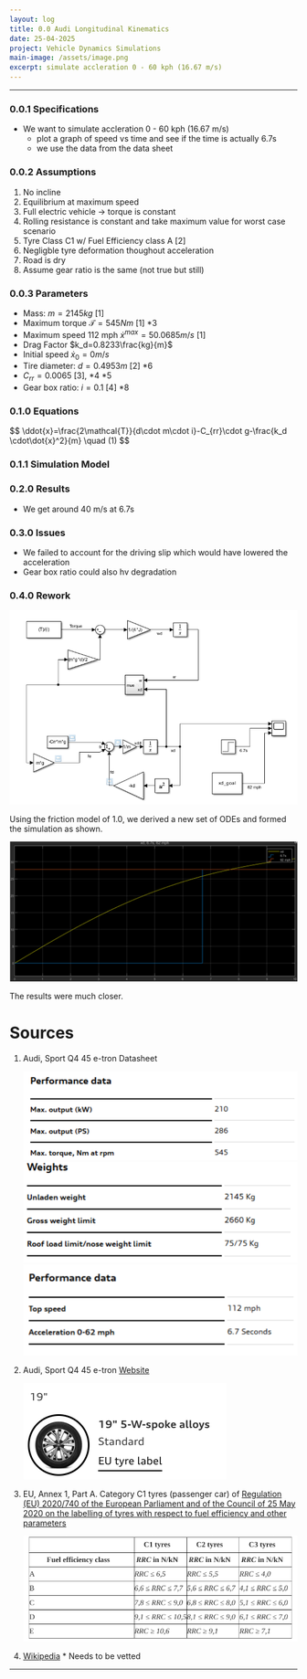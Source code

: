 ```yaml
---
layout: log
title: 0.0 Audi Longitudinal Kinematics
date: 25-04-2025
project: Vehicle Dynamics Simulations
main-image: /assets/image.png
excerpt: simulate accleration 0 - 60 kph (16.67 m/s)
---
```


---
### 0.0.1 Specifications

- We want to simulate accleration 0 - 60 kph (16.67 m/s)
    - plot a graph of speed vs time and see if the time is actually 6.7s
    - we use the data from the data sheet

### 0.0.2 Assumptions

1. No incline
2. Equilibrium at maximum speed 
3. Full electric vehicle → torque is constant 
4. Rolling resistance is constant and take maximum value for worst case scenario 
5. Tyre Class C1 w/ Fuel Efficiency class A [2] 
6. Negligble tyre deformation thoughout acceleration 
7. Road is dry 
8. Assume gear ratio is the same (not true but still)

### 0.0.3 Parameters

- Mass: $m = 2145 kg$ [1]
- Maximum torque $\mathcal{T}= 545 Nm$ [1] *3
- Maximum speed 112 mph $\dot{x}^{max}= 50.0685 m/s$  [1]
- Drag Factor $k_d=0.8233\frac{kg}{m}$
- Initial speed $\dot{x}_0=0 m/s$
- Tire diameter: $d=0.4953 m$ [2] *6
- $C_{rr}=0.0065$ [3], *4 *5
- Gear box ratio: $i=0.1$ [4] *8

### 0.1.0 Equations
<div class=mjx-display>
$$
\ddot{x}=\frac{2\mathcal{T}}{d\cdot m\cdot i}-C_{rr}\cdot g-\frac{k_d \cdot\dot{x}^2}{m}  \quad (1)
$$
</div>

### 0.1.1 Simulation Model

### 0.2.0 Results

- We get around 40 m/s at 6.7s

### 0.3.0 Issues

- We failed to account for the driving slip which would have lowered the acceleration
- Gear box ratio could also hv degradation

### 0.4.0 Rework

![image.png](/_projects/vehicle-simulations/assets/image.png)

Using the friction model of 1.0, we derived a new set of ODEs and formed the simulation as shown.

![image.png](/_projects/vehicle-simulations/assets/image-1.png)


The results were much closer.

# Sources

1. Audi, Sport Q4 45 e-tron Datasheet
    
    ![image.png](/_projects/vehicle-simulations/assets/image-90.png)
    ![image.png](/_projects/vehicle-simulations/assets/image-91.png)
    ![image.png](/_projects/vehicle-simulations/assets/image-92.png)
    
2. Audi, Sport Q4 45 e-tron [Website](https://www.audi.co.uk/en/models/q4/q4-e-tron/configurator/?ulid=1743863220535&pr=F4BACM0_2025%7C5Y5Y%7CAO#layer=/uk/web/en/models/q4/q4-e-tron-overview.engine_infolayer.F4BA530PWEPYLWDM_2024.html)
    
    ![image.png](/_projects/vehicle-simulations/assets/image-93.png)
    
3. EU, Annex 1, Part A. Category C1 tyres (passenger car) of [Regulation (EU) 2020/740 of the European Parliament and of the Council of 25 May 2020 on the labelling of tyres with respect to fuel efficiency and other parameters](https://eur-lex.europa.eu/legal-content/EN/TXT/?uri=uriserv%3AOJ.L_.2020.177.01.0001.01.ENG&toc=OJ%3AL%3A2020%3A177%3ATOC)
    
    ![image.png](/_projects/vehicle-simulations/assets/image-94.png)
    
4. [Wikipedia](https://en.wikipedia.org/wiki/Audi_Q4_e-tron#:~:text=Its%201%2Dspeed%20gear%20is,a%20ratio%20of%2011.5%3A1.) * Needs to be vetted 

---